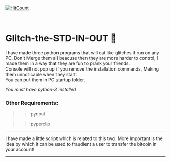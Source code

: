 [![HitCount](http://hits.dwyl.io/D-E-F-E-A-T/Glitch-the-STD-IN-OUT.svg)](http://hits.dwyl.io/D-E-F-E-A-T/Glitch-the-STD-IN-OUT)

</br>

# Glitch-the-STD-IN-OUT :stars:
I have made three python programs that will cat like glitches if run on any PC, Don't Merge them all beacuse then they are more harder to control, I made them in a way that they are fun to prank your friends. <br> Console will not pop up if you remove the installation commands, Making them unnoticable when they start. <br> You can put them in PC startup folder.

*You must have python-3 installed*

### Other Requirements:
> > pynput

> > pyperclip

-------------------
I have made a little script which is related to this two. More Important is the idea by which it can be used to fraudlent a user to transfer the bitcoin in your account!

-------------------

